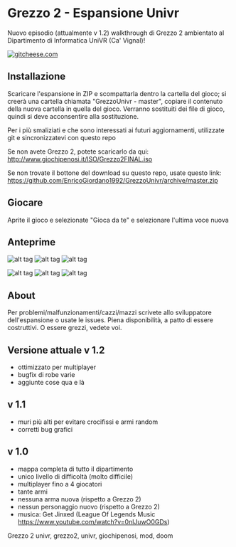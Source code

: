 ﻿# Grezzo 2 - Espansione Univr
Nuovo episodio (attualmente v 1.2) walkthrough di Grezzo 2 ambientato al Dipartimento di Informatica UniVR (Ca' Vignal)!

[![gitcheese.com](https://s3.amazonaws.com/gitcheese-ui-master/images/badge.svg)](https://www.gitcheese.com/donate/users/3462634/repos/53315956)

## Installazione
Scaricare l'espansione in ZIP e scompattarla dentro la cartella del gioco; si creerà una cartella chiamata "GrezzoUnivr - master", copiare il contenuto della nuova cartella in quella del gioco. Verranno sostituiti dei file di gioco, quindi si deve acconsentire alla sostituzione.

Per i più smaliziati e che sono interessati ai futuri aggiornamenti, utilizzate git e sincronizzatevi con questo repo

Se non avete Grezzo 2, potete scaricarlo da qui:
http://www.giochipenosi.it/ISO/Grezzo2FINAL.iso

Se non trovate il bottone del download su questo repo, usate questo link:
https://github.com/EnricoGiordano1992/GrezzoUnivr/archive/master.zip

## Giocare
Aprite il gioco e selezionate "Gioca da te" e selezionare l'ultima voce nuova

## Anteprime

![alt tag](https://scontent-frt3-1.xx.fbcdn.net/hphotos-xap1/t31.0-8/1933625_1117659308253960_945538293444841166_o.jpg)
![alt tag](https://scontent-frt3-1.xx.fbcdn.net/hphotos-xpf1/t31.0-8/12829147_1117659448253946_4081978663514839158_o.jpg)
![alt tag](https://scontent-frt3-1.xx.fbcdn.net/hphotos-xpf1/t31.0-8/11244916_1117659691587255_8318309949213111702_o.jpg)

![alt tag](https://scontent-frt3-1.xx.fbcdn.net/hphotos-xft1/t31.0-8/12829201_1117659834920574_394678493897749699_o.jpg)
![alt tag](https://scontent-frt3-1.xx.fbcdn.net/hphotos-xlt1/t31.0-8/12240936_1117660021587222_1719948850887109935_o.jpg)
![alt tag](https://scontent-frt3-1.xx.fbcdn.net/hphotos-xtp1/t31.0-8/1277023_1117660244920533_4084957219853653815_o.jpg)


## About
Per problemi/malfunzionamenti/cazzi/mazzi scrivete allo sviluppatore dell'espansione o usate le issues. Piena disponibilità, a patto di essere costruttivi. O essere grezzi, vedete voi.


## Versione attuale v 1.2
- ottimizzato per multiplayer
- bugfix di robe varie
- aggiunte cose qua e là

## v 1.1
- muri più alti per evitare crocifissi e armi random
- corretti bug grafici

## v 1.0
- mappa completa di tutto il dipartimento
- unico livello di difficoltà (molto difficile)
- multiplayer fino a 4 giocatori
- tante armi
- nessuna arma nuova (rispetto a Grezzo 2)
- nessun personaggio nuovo (rispetto a Grezzo 2)
- musica: Get Jinxed (League Of Legends Music https://www.youtube.com/watch?v=0nlJuwO0GDs)



<meta> Grezzo 2 univr, grezzo2, univr, giochipenosi, mod, doom </meta>
